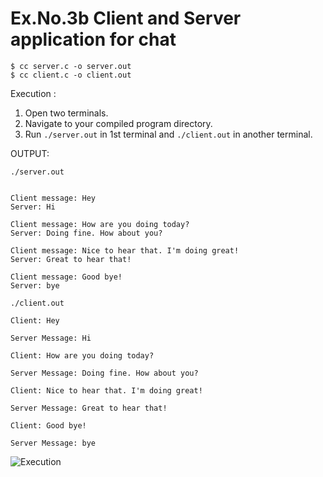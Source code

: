 # Ex.No.3b Client and Server application for chat

```
$ cc server.c -o server.out
$ cc client.c -o client.out
```

Execution :

1. Open two terminals.
2. Navigate to your compiled program directory.
3. Run `./server.out` in 1st terminal and `./client.out` in another terminal.

OUTPUT:

`./server.out`

```

Client message: Hey
Server: Hi

Client message: How are you doing today?
Server: Doing fine. How about you?

Client message: Nice to hear that. I'm doing great!
Server: Great to hear that!

Client message: Good bye!
Server: bye

```

`./client.out`

```
Client: Hey

Server Message: Hi

Client: How are you doing today?

Server Message: Doing fine. How about you?

Client: Nice to hear that. I'm doing great!

Server Message: Great to hear that!

Client: Good bye!

Server Message: bye
```

![Execution](https://i.postimg.cc/c1YHZJYn/Screenshot-2023-08-14-18-14-32.png)